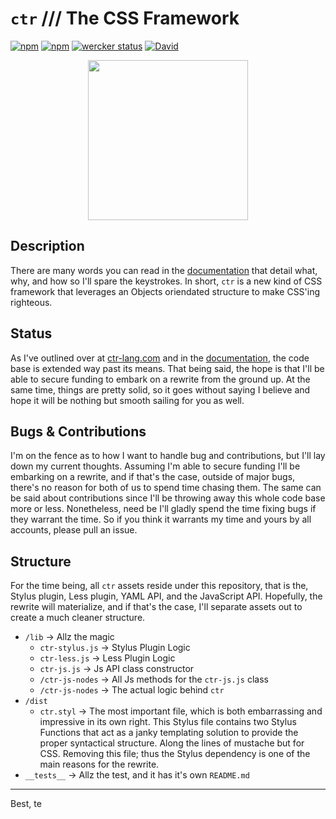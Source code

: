 # `ctr` /// The CSS Framework

[![npm](https://img.shields.io/npm/l/ctr.svg)](https://github.com/ctr-lang/ctr/blob/master/LICENSE.txt)
[![npm](https://img.shields.io/npm/v/ctr.svg)](https://www.npmjs.com/package/ctr)
[![wercker status](https://app.wercker.com/status/84c092950c198fdbb5507431dd9f77f5/s/master "wercker status")](https://app.wercker.com/project/byKey/84c092950c198fdbb5507431dd9f77f5)
[![David](https://img.shields.io/david/ctr-lang/ctr.svg)](https://github.com/ctr-lang/ctr/blob/master/package.json)


<p align="center">
  <img src="https://cdn.rawgit.com/ctr-lang/ctr/ca577675/ctr-logo.svg" width="256">
</p>


## Description

There are many words you can read in the [documentation](https://docs.ctr-lang.com/) that detail what, why, and how so I'll spare the keystrokes. In short, `ctr` is a new kind of CSS framework that leverages an Objects oriendated structure to make CSS'ing righteous.

## Status

As I've outlined over at [ctr-lang.com](https://ctr-lang.com) and in the [documentation](https://docs.ctr-lang.com), the code base is extended way past its means. That being said, the hope is that I'll be able to secure funding to embark on a rewrite from the ground up. At the same time, things are pretty solid, so it goes without saying I believe and hope it will be nothing but smooth sailing for you as well.


## Bugs & Contributions

I'm on the fence as to how I want to handle bug and contributions, but I'll lay down my current thoughts. Assuming I'm able to secure funding I'll be embarking on a rewrite, and if that's the case, outside of major bugs, there's no reason for both of us to spend time chasing them. The same can be said about contributions since I'll be throwing away this whole code base more or less. Nonetheless, need be I'll gladly spend the time fixing bugs if they warrant the time. So if you think it warrants my time and yours by all accounts, please pull an issue.


## Structure

For the time being, all `ctr` assets reside under this repository, that is the, Stylus plugin, Less plugin, YAML API, and the JavaScript API. Hopefully, the rewrite will materialize, and if that's the case, I'll separate assets out to create a much cleaner structure.


+ `/lib` -> Allz the magic
    * `ctr-stylus.js` -> Stylus Plugin Logic
    * `ctr-less.js` -> Less Plugin Logic
    * `ctr-js.js` -> Js API class constructor
    * `/ctr-js-nodes` -> All Js methods for the `ctr-js.js` class
    * `/ctr-js-nodes` -> The actual logic behind `ctr`
+ `/dist`
    * `ctr.styl` -> The most important file, which is both embarrassing and impressive in its own right. This Stylus file contains two Stylus Functions that act as a janky templating solution to provide the proper syntactical structure. Along the lines of mustache but for CSS. Removing this file; thus the Stylus dependency is one of the main reasons for the rewrite.
+ `__tests__` -> Allz the test, and it has it's own `README.md`


---

Best, te
